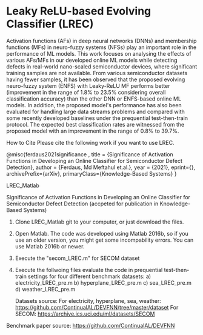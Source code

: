 # Leaky ReLU-based Evolving Classifier (LREC)
Activation functions (AFs) in deep neural networks (DNNs) and membership functions (MFs) in neuro-fuzzy systems (NFSs) play an important role in 
the performance of ML models. This work focuses on analysing the effects of various AFs/MFs in our developed online ML models while detecting defects in 
real-world nano-scaled semiconductor devices, where significant training samples are not available. From various semiconductor datasets having fewer samples, 
it has been observed that the proposed evolving neuro-fuzzy system (ENFS) with Leaky-ReLU MF performs better (improvement in the range of 1.8% to 23.5%
considering overall classification accuracy) than the other DNN or ENFS-based online ML models. In addition, the proposed model's performance has also been 
evaluated for handling large data streams problems and compared with some recently developed baselines under the prequential test-then-train protocol. 
The expected best classification rates are witnessed from the proposed model with an improvement in the range of 0.8% to 39.7%.

How to Cite
Please cite the following work if you want to use LREC.

@misc{ferdaus2021significance ,
  title = {Significance of Activation Functions in Developing an Online Classifier for Semiconductor Defect Detection},
  author = {Ferdaus, Md Meftahul et.al.},
  year = {2021},
  eprint={},
  archivePrefix={arXiv},
  primaryClass={Knowledge-Based Systems}
}

LREC_Matlab

Significance of Activation Functions in Developing an Online Classifier for Semiconductor Defect Detection (accpeted for publication in Knowledge-Based Systems)

1. Clone LREC_Matlab git to your computer, or just download the files.
2. Open Matlab. The code was developed using Matlab 2016b, so if you use an older version, you might get some incompability errors. You can use Matlab 2016b or newer.
3. Execute the "secom_LREC.m" for SECOM dataset
4. Execute the follwoing files evaluate the code in prequential test-then-train settings for four different benchmark datasets:
   a) electricity_LREC_pre.m
   b) hyperplane_LREC_pre.m
   c) sea_LREC_pre.m
   d) weather_LREC_pre.m
   
   
   Datasets source: 
For electricity, hyperplane, sea, weather: https://github.com/ContinualAL/DEVFNN/tree/master/dataset
For SECOM: https://archive.ics.uci.edu/ml/datasets/SECOM  

Benchmark paper source:
https://github.com/ContinualAL/DEVFNN 
